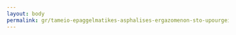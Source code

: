 ```yaml
---
layout: body
permalink: gr/tameio-epaggelmatikes-asphalises-ergazomenon-sto-upourgeio-oikonomias-kai-oikonomikon-tea-up-oik/
---
```


